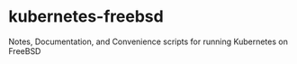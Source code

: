 # kubernetes-freebsd
Notes, Documentation, and Convenience scripts for running Kubernetes on FreeBSD

